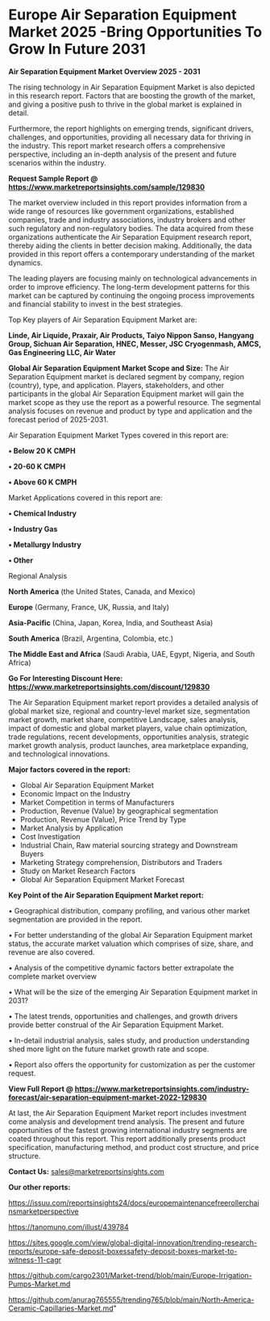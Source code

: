  # Europe Air Separation Equipment Market 2025 -Bring Opportunities To Grow In Future 2031

<Strong> Air Separation Equipment Market Overview 2025 - 2031</strong>

The rising technology in Air Separation Equipment Market is also depicted in this research report. Factors that are boosting the growth of the market, and giving a positive push to thrive in the global market is explained in detail.

Furthermore, the report highlights on emerging trends, significant drivers, challenges, and opportunities, providing all necessary data for thriving in the industry. This report market research offers a comprehensive perspective, including an in-depth analysis of the present and future scenarios within the industry.

<strong>Request Sample Report @ <a href=https://www.marketreportsinsights.com/sample/129830>https://www.marketreportsinsights.com/sample/129830</a></strong>

The market overview included in this report provides information from a wide range of resources like government organizations, established companies, trade and industry associations, industry brokers and other such regulatory and non-regulatory bodies. The data acquired from these organizations authenticate the Air Separation Equipment research report, thereby aiding the clients in better decision making. Additionally, the data provided in this report offers a contemporary understanding of the market dynamics.

The leading players are focusing mainly on technological advancements in order to improve efficiency. The long-term development patterns for this market can be captured by continuing the ongoing process improvements and financial stability to invest in the best strategies.

Top Key players of Air Separation Equipment Market are:

<strong>Linde, Air Liquide, Praxair, Air Products, Taiyo Nippon Sanso, Hangyang Group, Sichuan Air Separation, HNEC, Messer, JSC Cryogenmash, AMCS, Gas Engineering LLC, Air Water</strong>

<strong><b>Global Air Separation Equipment Market Scope and Size:</b></strong>
The Air Separation Equipment market is declared segment by company, region (country), type, and application. Players, stakeholders, and other participants in the global Air Separation Equipment market will gain the market scope as they use the report as a powerful resource. The segmental analysis focuses on revenue and product by type and application and the forecast period of 2025-2031.

Air Separation Equipment Market Types covered in this report are:

<strong>• Below 20 K CMPH

• 20-60 K CMPH

• Above 60 K CMPH</strong>

Market Applications covered in this report are:

<strong>• Chemical Industry

• Industry Gas

• Metallurgy Industry

• Other</strong> 

Regional Analysis

<strong>North America</strong> (the United States, Canada, and Mexico)

<strong>Europe</strong> (Germany, France, UK, Russia, and Italy)

<strong>Asia-Pacific</strong> (China, Japan, Korea, India, and Southeast Asia)

<strong>South America</strong> (Brazil, Argentina, Colombia, etc.)

<strong>The Middle East and Africa</strong> (Saudi Arabia, UAE, Egypt, Nigeria, and South Africa)

<strong>Go For Interesting Discount Here: <a href=https://www.marketreportsinsights.com/discount/129830>https://www.marketreportsinsights.com/discount/129830</a></strong>

The Air Separation Equipment market report provides a detailed analysis of global market size, regional and country-level market size, segmentation market growth, market share, competitive Landscape, sales analysis, impact of domestic and global market players, value chain optimization, trade regulations, recent developments, opportunities analysis, strategic market growth analysis, product launches, area marketplace expanding, and technological innovations.

<strong><b>Major factors covered in the report:</b></strong>
<ul>
  <li>Global Air Separation Equipment Market </li>
  <li>Economic Impact on the Industry</li>
  <li>Market Competition in terms of Manufacturers</li>
  <li>Production, Revenue (Value) by geographical segmentation</li>
  <li>Production, Revenue (Value), Price Trend by Type</li>
  <li>Market Analysis by Application</li>
  <li>Cost Investigation</li>
  <li>Industrial Chain, Raw material sourcing strategy and Downstream Buyers</li>
  <li>Marketing Strategy comprehension, Distributors and Traders</li>
  <li>Study on Market Research Factors</li>
  <li>Global Air Separation Equipment Market Forecast</li>
</ul>

<strong><b>Key Point of the Air Separation Equipment Market report:</b></strong>

• Geographical distribution, company profiling, and various other market segmentation are provided in the report.

• For better understanding of the global Air Separation Equipment market status, the accurate market valuation which comprises of size, share, and revenue are also covered.

• Analysis of the competitive dynamic factors better extrapolate the complete market overview

• What will be the size of the emerging Air Separation Equipment market in 2031?

• The latest trends, opportunities and challenges, and growth drivers provide better construal of the Air Separation Equipment Market.

• In-detail industrial analysis, sales study, and production understanding shed more light on the future market growth rate and scope.

• Report also offers the opportunity for customization as per the customer request.

<strong><b>View Full Report @ <a href=https://www.marketreportsinsights.com/industry-forecast/air-separation-equipment-market-2022-129830>https://www.marketreportsinsights.com/industry-forecast/air-separation-equipment-market-2022-129830</a></b></strong>


At last, the Air Separation Equipment Market report includes investment come analysis and development trend analysis. The present and future opportunities of the fastest growing international industry segments are coated throughout this report. This report additionally presents product specification, manufacturing method, and product cost structure, and price structure.

<strong>Contact Us:</strong>
sales@marketreportsinsights.com

<strong>Our other reports:</strong>

<a href=https://issuu.com/reportsinsights24/docs/europemaintenancefreerollerchainsmarketperspective>https://issuu.com/reportsinsights24/docs/europemaintenancefreerollerchainsmarketperspective</a>

<a href=https://tanomuno.com/illust/439784>https://tanomuno.com/illust/439784</a>

<a href=https://sites.google.com/view/global-digital-innovation/trending-research-reports/europe-safe-deposit-boxessafety-deposit-boxes-market-to-witness-11-cagr>https://sites.google.com/view/global-digital-innovation/trending-research-reports/europe-safe-deposit-boxessafety-deposit-boxes-market-to-witness-11-cagr</a>

<a href=https://github.com/cargo2301/Market-trend/blob/main/Europe-Irrigation-Pumps-Market.md>https://github.com/cargo2301/Market-trend/blob/main/Europe-Irrigation-Pumps-Market.md</a>

<a href=https://github.com/anurag765555/trending765/blob/main/North-America-Ceramic-Capillaries-Market.md>https://github.com/anurag765555/trending765/blob/main/North-America-Ceramic-Capillaries-Market.md</a>"
